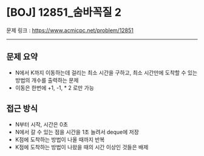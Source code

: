 # [BOJ] 12851_숨바꼭질 2

문제 링크 : https://www.acmicpc.net/problem/12851

-----------------
## 문제 요약
  - N에서 K까지 이동하는데 걸리는 최소 시간을 구하고, 최소 시간만에 도착할 수 있는 방법의 개수를 출력하는 문제
  - 이동은 한번에 +1, -1, * 2 로만 가능

## 접근 방식
  - N부터 시작, 시간은 0초
  - N에서 갈 수 있는 점을 시간을 1초 늘려서 deque에 저장
  - K점에 도착하는 방법이 나올 때까지 반복
  - K점에 도착하는 방법이 나왔을 때의 시간 이상인 것들은 배제
